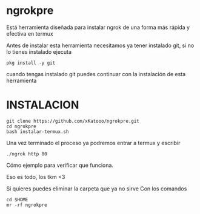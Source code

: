 # ngrokpre
Está herramienta diseñada para instalar ngrok de una forma más rápida y efectiva en termux


Antes de instalar esta herramienta necesitamos
ya tener instalado git, si no lo tienes instalado
ejecuta
```
pkg install -y git
```
cuando tengas instalado git puedes continuar con
la instalación de esta herramienta

# INSTALACION
```
git clone https://github.com/xKatooo/ngrokpre.git
cd ngrokpre
bash instalar-termux.sh
```

Una vez terminado el proceso ya podremos entrar a termux y escribir

```
./ngrok http 80
```
Cómo ejemplo para verificar que funciona.

Eso es todo, los tkm <3

Si quieres puedes eliminar la carpeta que ya no sirve 
Con los comandos

```
cd $HOME 
mr -rf ngrokpre
```

